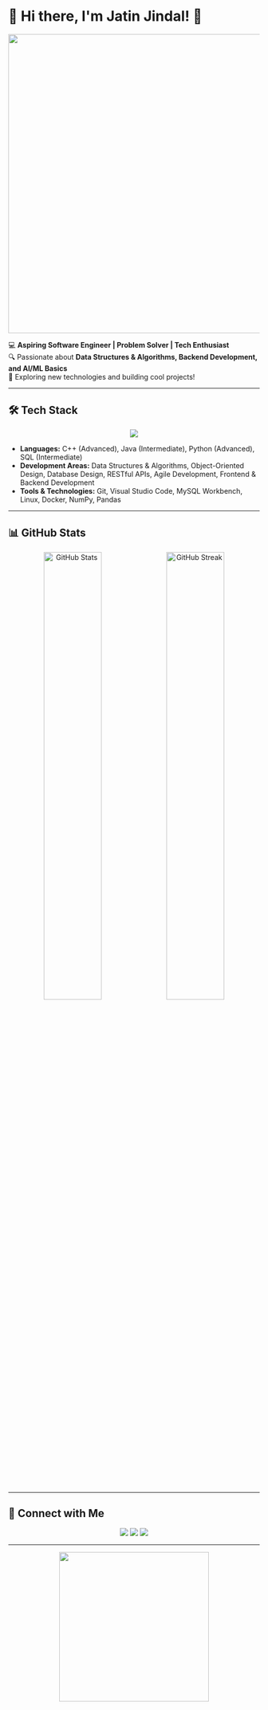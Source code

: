 # 🚀 Hi there, I'm Jatin Jindal! 👋  
<p align="center">
  <img src="https://media.giphy.com/media/qgQUggAC3Pfv687qPC/giphy.gif" width="600px">
</p>

💻 **Aspiring Software Engineer | Problem Solver | Tech Enthusiast**  
🔍 Passionate about **Data Structures & Algorithms, Backend Development, and AI/ML Basics**  
📌 Exploring new technologies and building cool projects!  

---

## 🛠 Tech Stack
<p align="center">
  <img src="https://skillicons.dev/icons?i=cpp,java,python,mysql,git,linux,docker,vscode" />
</p>

- **Languages:** C++ (Advanced), Java (Intermediate), Python (Advanced), SQL (Intermediate)  
- **Development Areas:** Data Structures & Algorithms, Object-Oriented Design, Database Design, RESTful APIs, Agile Development, Frontend & Backend Development  
- **Tools & Technologies:** Git, Visual Studio Code, MySQL Workbench, Linux, Docker, NumPy, Pandas  

---

## 📊 GitHub Stats  
<p align="center">
  <img src="https://github-readme-stats.vercel.app/api?username=jatinjindall&show_icons=true&theme=radical" width="48%" alt="GitHub Stats">
  <img src="https://github-readme-streak-stats.herokuapp.com/?user=jatinjindall&theme=radical" width="48%" alt="GitHub Streak">
</p>

---

## 🔗 Connect with Me  
<p align="center">
  <a href="mailto:jjindal_be23@thapar.edu"><img src="https://img.shields.io/badge/Email-D14836?style=for-the-badge&logo=gmail&logoColor=white"></a>
  <a href="https://www.linkedin.com/in/jatinjindal54/"><img src="https://img.shields.io/badge/LinkedIn-0077B5?style=for-the-badge&logo=linkedin&logoColor=white"></a>
  <a href="https://github.com/jatinjindall"><img src="https://img.shields.io/badge/GitHub-100000?style=for-the-badge&logo=github&logoColor=white"></a>
</p>

---

<p align="center"> 
  <img src="https://media.giphy.com/media/jpVnC65DmYeyRL4LHS/giphy.gif" width="300px"> 
</p>
